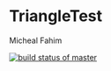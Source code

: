 # TriangleTest
Micheal Fahim

[![build status of master](https://travis-ci.com/mfahim5/TriangleTest.svg?branch=master)](https://travis-ci.com/mfahim5/TriangleTest)

